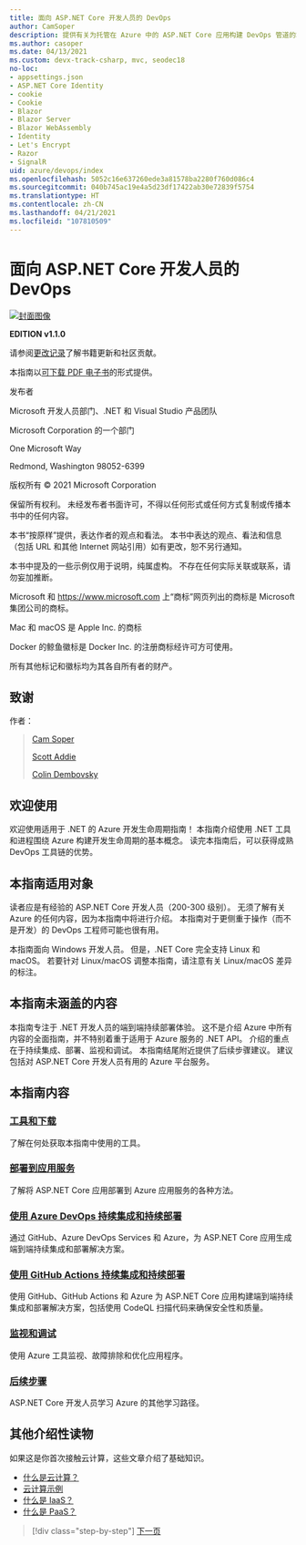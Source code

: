 ```yaml
---
title: 面向 ASP.NET Core 开发人员的 DevOps
author: CamSoper
description: 提供有关为托管在 Azure 中的 ASP.NET Core 应用构建 DevOps 管道的端到端指导的指南。
ms.author: casoper
ms.date: 04/13/2021
ms.custom: devx-track-csharp, mvc, seodec18
no-loc:
- appsettings.json
- ASP.NET Core Identity
- cookie
- Cookie
- Blazor
- Blazor Server
- Blazor WebAssembly
- Identity
- Let's Encrypt
- Razor
- SignalR
uid: azure/devops/index
ms.openlocfilehash: 5052c16e637260ede3a81578ba2280f760d086c4
ms.sourcegitcommit: 040b745ac19e4a5d23df17422ab30e72839f5754
ms.translationtype: HT
ms.contentlocale: zh-CN
ms.lasthandoff: 04/21/2021
ms.locfileid: "107810509"
---
```

# <a name="devops-for-aspnet-core-developers"></a>面向 ASP.NET Core 开发人员的 DevOps

[![封面图像](./media/cover-large.png)](https://aka.ms/devopsbook)

**EDITION v1.1.0**

请参阅[更改记录](https://aka.ms/devops-ebook-changelog)了解书籍更新和社区贡献。

本指南以[可下载 PDF 电子书](https://aka.ms/devopsbook)的形式提供。

发布者

Microsoft 开发人员部门、.NET 和 Visual Studio 产品团队

Microsoft Corporation 的一个部门

One Microsoft Way

Redmond, Washington 98052-6399

版权所有 &copy; 2021 Microsoft Corporation

保留所有权利。 未经发布者书面许可，不得以任何形式或任何方式复制或传播本书中的任何内容。

本书“按原样”提供，表达作者的观点和看法。 本书中表达的观点、看法和信息（包括 URL 和其他 Internet 网站引用）如有更改，恕不另行通知。

本书中提及的一些示例仅用于说明，纯属虚构。 不存在任何实际关联或联系，请勿妄加推断。

Microsoft 和 <https://www.microsoft.com> 上“商标”网页列出的商标是 Microsoft 集团公司的商标。

Mac 和 macOS 是 Apple Inc. 的商标

Docker 的鲸鱼徽标是 Docker Inc. 的注册商标经许可方可使用。

所有其他标记和徽标均为其各自所有者的财产。

## <a name="credits"></a>致谢

作者：

> [Cam Soper](https://twitter.com/camsoper)
>
> [Scott Addie](https://twitter.com/scottaddie)
>
> [Colin Dembovsky](https://twitter.com/colindembovsky)

## <a name="welcome"></a>欢迎使用

欢迎使用适用于 .NET 的 Azure 开发生命周期指南！ 本指南介绍使用 .NET 工具和进程围绕 Azure 构建开发生命周期的基本概念。 读完本指南后，可以获得成熟 DevOps 工具链的优势。

## <a name="who-this-guide-is-for"></a>本指南适用对象

读者应是有经验的 ASP.NET Core 开发人员（200-300 级别）。 无须了解有关 Azure 的任何内容，因为本指南中将进行介绍。 本指南对于更侧重于操作（而不是开发）的 DevOps 工程师可能也很有用。

本指南面向 Windows 开发人员。 但是，.NET Core 完全支持 Linux 和 macOS。 若要针对 Linux/macOS 调整本指南，请注意有关 Linux/macOS 差异的标注。

## <a name="what-this-guide-doesnt-cover"></a>本指南未涵盖的内容

本指南专注于 .NET 开发人员的端到端持续部署体验。 这不是介绍 Azure 中所有内容的全面指南，并不特别着重于适用于 Azure 服务的 .NET API。 介绍的重点在于持续集成、部署、监视和调试。 本指南结尾附近提供了后续步骤建议。 建议包括对 ASP.NET Core 开发人员有用的 Azure 平台服务。

## <a name="whats-in-this-guide"></a>本指南内容

### <a name="tools-and-downloads"></a>[工具和下载](xref:azure/devops/tools-and-downloads)

了解在何处获取本指南中使用的工具。

### <a name="deploy-to-app-service"></a>[部署到应用服务](xref:azure/devops/deploy-to-app-service)

了解将 ASP.NET Core 应用部署到 Azure 应用服务的各种方法。

### <a name="continuous-integration-and-deployment-with-azure-devops"></a>[使用 Azure DevOps 持续集成和持续部署](xref:azure/devops/cicd)

通过 GitHub、Azure DevOps Services 和 Azure，为 ASP.NET Core 应用生成端到端持续集成和部署解决方案。

### <a name="continuous-integration-and-deployment-with-github-actions"></a>[使用 GitHub Actions 持续集成和持续部署](xref:azure/devops/github-actions)

使用 GitHub、GitHub Actions 和 Azure 为 ASP.NET Core 应用构建端到端持续集成和部署解决方案，包括使用 CodeQL 扫描代码来确保安全性和质量。

### <a name="monitor-and-debug"></a>[监视和调试](xref:azure/devops/monitor)

使用 Azure 工具监视、故障排除和优化应用程序。

### <a name="next-steps"></a>[后续步骤](xref:azure/devops/next-steps)

ASP.NET Core 开发人员学习 Azure 的其他学习路径。

## <a name="additional-introductory-reading"></a>其他介绍性读物

如果这是你首次接触云计算，这些文章介绍了基础知识。

* [什么是云计算？](https://azure.microsoft.com/overview/what-is-cloud-computing/)
* [云计算示例](https://azure.microsoft.com/overview/examples-of-cloud-computing/)
* [什么是 IaaS？](https://azure.microsoft.com/overview/what-is-iaas/)
* [什么是 PaaS？](https://azure.microsoft.com/overview/what-is-paas/)

>[!div class="step-by-step"]
>[下一页](tools-and-downloads.md)
